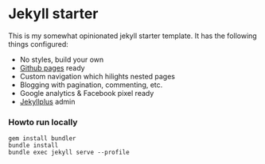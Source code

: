 # Jekyll starter

This is my somewhat opinionated jekyll starter template. It has the following things configured:

- No styles, build your own
- [Github pages](https://github.com/github/pages-gem) ready
- Custom navigation which hilights nested pages
- Blogging with pagination, commenting, etc.
- Google analytics & Facebook pixel ready
- [Jekyllplus](https://github.com/Wiredcraft/jekyllplus/) admin

### Howto run locally

```
gem install bundler
bundle install
bundle exec jekyll serve --profile
```
